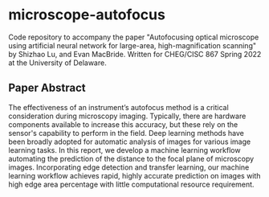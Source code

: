 # microscope-autofocus
Code repository to accompany the paper "Autofocusing optical microscope using artificial neural network for large-area, high-magnification scanning" by Shizhao Lu, and Evan MacBride. Written for CHEG/CISC 867 Spring 2022 at the University of Delaware.
## Paper Abstract
The effectiveness of an instrument’s autofocus method is a critical consideration during microscopy imaging. Typically, there are hardware components available to increase this accuracy, but these rely on the sensor's capability to perform in the field. Deep learning methods have been broadly adopted for automatic analysis of images for various image learning tasks. In this report, we develop a machine learning workflow automating the prediction of the distance to the focal plane of microscopy images. Incorporating edge detection and transfer learning, our machine learning workflow achieves rapid, highly accurate prediction on images with high edge area percentage with little computational resource requirement.
